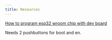 ```yaml
---
title: Resources
---
```


[How to program esp32 wroom chip with dev board](https://www.youtube.com/watch?v=ndEeFQ5mi_g)

Needs 2 pushbuttons for boot and en.
